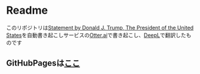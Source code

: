 # Readme
このリポジトリは[Statement by Donald J. Trump, The President of the United States](https://www.facebook.com/153080620724/posts/10165908467175725/)を自動書き起こしサービスの[Otter.ai](https://otter.ai/)で書き起こし、[DeepL](https://www.deepl.com/ja/home)で翻訳したものです

## GitHubPagesは[ここ](https://geck4bee.github.io/Statement-by-Donald-J.-Trump_20201202/)